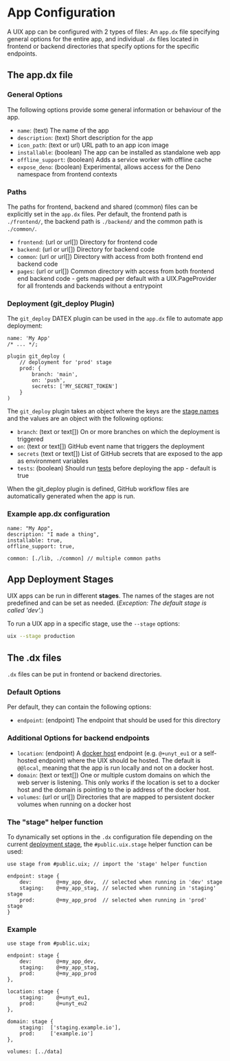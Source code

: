 # App Configuration

A UIX app can be configured with 2 types of files: An `app.dx` file specifying general options for the
entire app, and individual `.dx` files located in frontend or backend directories that specify options for
the specific endpoints.

## The app.dx file

### General Options

The following options provide some general information or behaviour of the app.

* `name`: (text) The name of the app
* `description`: (text) Short description for the app
* `icon_path`: (text or url) URL path to an app icon image
* `installable`: (boolean) The app can be installed as standalone web app
* `offline_support`: (boolean) Adds a service worker with offline cache
* `expose_deno`: (boolean) Experimental, allows access for the Deno namespace from frontend contexts
    
### Paths

The paths for frontend, backend and shared (common) files can be explicitly set in the `app.dx` files.
Per default, the frontend path is `./frontend/`, the backend path is `./backend/` and the common path is `./common/`.

* `frontend`: (url or url[]) Directory for frontend code
* `backend`:  (url or url[]) Directory for backend code
* `common`: (url or url[]) Directory with access from both frontend end backend code
* `pages`: (url or url[]) Common directory with access from both frontend end backend code - gets mapped per default with a UIX.PageProvider for all frontends and backends without a entrypoint

### Deployment (git_deploy Plugin)

The `git_deploy` DATEX plugin can be used in the `app.dx` file to automate app deployment:

```datex
name: 'My App'
/* ... */;

plugin git_deploy (
    // deployment for 'prod' stage
    prod: {
        branch: 'main',
        on: 'push',
        secrets: ['MY_SECRET_TOKEN']
    }
)
```

The `git_deploy` plugin takes an object where the keys are the [stage names](#app-deployment-stages) and the values are an object with the following options:
* `branch`: (text or text[]) On or more branches on which the deployment is triggered
* `on`: (text or text[]) GitHub event name that triggers the deployment
* `secrets` (text or text[]) List of GitHub secrets that are exposed to the app as environment variables
* `tests`: (boolean) Should run [tests](https://github.com/unyt-org/unyt-tests) before deploying the app - default is true

When the git_deploy plugin is defined, GitHub workflow files are automatically generated when the app is run.

### Example app.dx configuration
```datex
name: "My App",
description: "I made a thing",
installable: true,
offline_support: true,

common: [./lib, ./common] // multiple common paths
```
## App Deployment Stages

UIX apps can be run in different **stages**. The names of the stages are not predefined and can be set as needed.
(*Exception: The default stage is called 'dev'.*)

To run a UIX app in a specific stage, use the `--stage` options:
```bash
uix --stage production
```

## The .dx files

`.dx` files can be put in frontend or backend directories.

### Default Options

Per default, they can contain the following options:
* `endpoint`: (endpoint) The endpoint that should be used for this directory

### Additional Options for backend endpoints
* `location`: (endpoint) A [docker host](https://github.com/unyt-org/docker-host/) endpoint (e.g. `@+unyt_eu1` or a self-hosted endpoint) where the UIX should be hosted. The default is `@@local`, meaning that the app is run locally and not on a docker host.
* `domain`: (text or text[]) One or multiple custom domains on which the web server is listening. This only works if the location is set to a docker host and the domain is pointing to the ip address of the docker host.
* `volumes`: (url or url[]) Directories that are mapped to persistent docker volumes when running on a docker host

### The "stage" helper function

To dynamically set options in the `.dx` configuration file depending on the current [deployment stage](#app-deployment-stages),
the `#public.uix.stage` helper function can be used:
```datex
use stage from #public.uix; // import the 'stage' helper function

endpoint: stage {
    dev: 		@+my_app_dev,  // selected when running in 'dev' stage
    staging:	@+my_app_stag, // selected when running in 'staging' stage
    prod: 		@+my_app_prod  // selected when running in 'prod' stage
}
```

### Example
```datex
use stage from #public.uix;

endpoint: stage {
    dev: 		@+my_app_dev,
    staging:	@+my_app_stag,
    prod: 		@+my_app_prod
},

location: stage {
    staging: 	@+unyt_eu1,
    prod: 		@+unyt_eu2
},

domain: stage {
    staging:  ['staging.example.io'],
    prod:     ['example.io']
},

volumes: [../data]
```